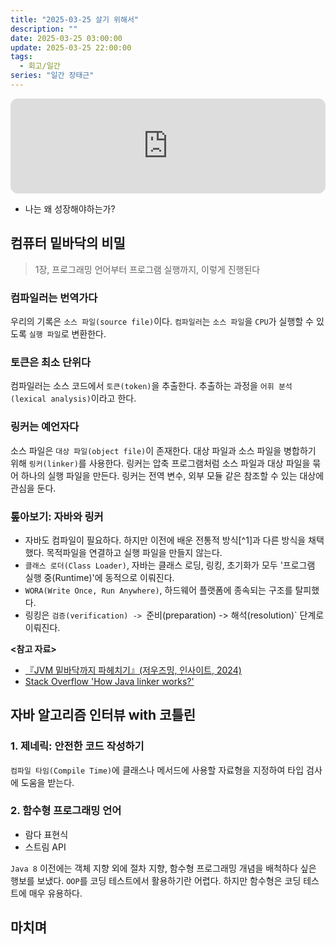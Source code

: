 ```yaml
---
title: "2025-03-25 살기 위해서"
description: ""
date: 2025-03-25 03:00:00
update: 2025-03-25 22:00:00
tags:
  - 회고/일간
series: "일간 장태근" 
---
```


<iframe style="border-radius:12px" src="https://open.spotify.com/embed/track/4UasKCFGJCnCchh3UrpV58?utm_source=generator" width="100%" height="152" frameBorder="0" allowfullscreen="" allow="autoplay; clipboard-write; encrypted-media; fullscreen; picture-in-picture" loading="lazy"></iframe>

- 나는 왜 성장해야하는가?

## 컴퓨터 밑바닥의 비밀

> 1장, 프로그래밍 언어부터 프로그램 실행까지, 이렇게 진행된다

### 컴파일러는 번역가다

우리의 기록은 `소스 파일(source file)`이다. `컴파일러`는 `소스 파일`을 `CPU`가 실행할 수 있도록 `실행 파일`로 변환한다.

### 토큰은 최소 단위다

컴파일러는 소스 코드에서 `토큰(token)`을 추출한다. 추출하는 과정을 `어휘 분석(lexical analysis)`이라고 한다.

### 링커는 예언자다

소스 파일은 `대상 파일(object file)`이 존재한다. 대상 파일과 소스 파일을 병합하기 위해 `링커(linker)`를 사용한다. 링커는 압축 프로그램처럼 소스 파일과 대상 파일을 묶어 하나의 실행 파일을
만든다. 링커는 전역 변수, 외부 모듈 같은 참조할 수 있는 대상에 관심을 둔다.

### 톺아보기: 자바와 링커

- 자바도 컴파일이 필요하다. 하지만 이전에 배운 전통적 방식[^1]과 다른 방식을 채택했다. 목적파일을 연결하고 실행 파일을 만들지 않는다.
- `클래스 로더(Class Loader)`, 자바는 클래스 로딩, 링킹, 초기화가 모두 '프로그램 실행 중(Runtime)'에 동적으로 이뤄진다.
- `WORA(Write Once, Run Anywhere)`, 하드웨어 플랫폼에 종속되는 구조를 탈피했다.
- 링킹은 `검증(verification) -> `준비(preparation) -> 해석(resolution)` 단계로 이뤄진다.

**<참고 자료>**

- [『JVM 밑바닥까지 파헤치기』(저우즈밍, 인사이트, 2024)](https://product.kyobobook.co.kr/detail/S000213057051)
- [Stack Overflow 'How Java linker works?'](https://stackoverflow.com/questions/6440310/how-java-linker-works)

## 자바 알고리즘 인터뷰 with 코틀린

### 1. 제네릭: 안전한 코드 작성하기

`컴파일 타임(Compile Time)`에 클래스나 메서드에 사용할 자료형을 지정하여 타입 검사에 도움을 받는다.

### 2. 함수형 프로그래밍 언어

- 람다 표현식
- 스트림 API

`Java 8` 이전에는 객체 지향 외에 절차 지향, 함수형 프로그래밍 개념을 배척하다 싶은 행보를 보냈다. `OOP`를 코딩 테스트에서 활용하기란 어렵다. 하지만 함수형은 코딩 테스트에 매우 유용하다.

## 마치며

